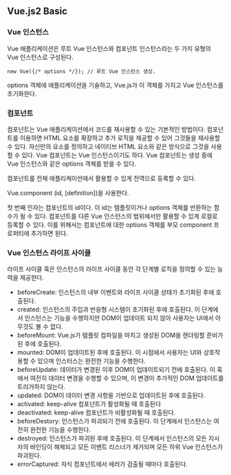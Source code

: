 ## Vue.js2 Basic

### Vue 인스턴스

Vue 애플리케이션은 루트 Vue 인스턴스와 컴포넌트 인스턴스라는 두 가지 유형의 Vue 인스턴스로 구성된다.

```
new Vue({/* options */}); // 루트 Vue 인스턴스 생성.
```

options 객체에 애플리케이션을 기술하고, Vue.js가 이 객체를 가지고 Vue 인스턴스를 초기화한다.

### 컴포넌트

컴포넌트는 Vue 애플리케이션에서 코드를 재사용할 수 있는 기본적인 방법이다. 컴포넌트를 이용하면 HTML 요소를 확장하고
추가 로직을 제공할 수 있어 그것들을 재사용할 수 있다. 자신만의 요소를 정의하고 네이티브 HTML 요소와 같은 방식으로 그것을
사용할 수 있다. Vue 컴포넌트는 Vue 인스턴스이기도 하다. Vue 컴포넌트는 생성 중에 Vue 인스턴스와 같은 options 객체를 받을 수 있다.

컴포넌트를 전체 애플리케이션에서 활용할 수 있게 전역으로 등록할 수 있다. 

Vue.component (id, [definition])을 사용한다.

첫 번째 인자는 컴포넌트의 id이다. 이 id는 템플릿이거나 options 객체를 반환하는 함수가 될 수 있다. 컴포넌트를 다른 Vue 인스턴스의 범위에서만 활용할 수 있게 로컬로 등록할 수 있다. 이를 위해서는 컴포넌트에 대한 options 객체를 부모 component 프로퍼티에 추가하면 된다.

### Vue 인스턴스 라이프 사이클

라이프 사이클 훅은 인스턴스의 라이프 사이클 동안 각 단계별 로직을 정의할 수 있는 능력을 제공한다.

- beforeCreate: 인스턴스의 내부 이벤트와 라이프 사이클 상태가 초기화된 후에 호출된다.
- created: 인스턴스의 주입과 반응형 시스템이 초기화된 후에 호출된다. 이 단계에서 인스턴스는 기능을 수행하지만 DOM이 업데이트 되지 않아
사용자는 UI에서 아무것도 볼 수 없다.
- beforeMount: Vue.js가 템플릿 컴파일을 마치고 생성된 DOM을 렌더링할 준비가 된 후에 호출된다.
- mounted: DOM이 업데이트된 후에 호출된다. 이 시점에서 사용자는 UI와 상호작용할 수 있으며 인스터스는 완전한 기능을 수행한다.
- beforeUpdate: 데이터가 변경된 이후 DOM이 업데이트되기 전에 호출된다. 이 훅에서 여전히 데이터 변경을 수행할 수 있으며, 이 변경이 추가적인 DOM 업데이트를
트리거하지 않는다.
- updated: DOM이 데이터 변경 사항을 기반으로 업데이트된 후에 호출된다.
- activated: keep-alive 컴포넌트가 활성화될 때 호출된다
- deactivated: keep-alive 컴포넌트가 비활성화될 때 호출된다.
- beforeDestory: 인스턴스가 파괴되기 전에 호출된다. 이 단계에서 인스턴스는 여전히 완전한 기능을 수행한다.
- destroyed: 인스턴스가 파괴된 후에 호출된다. 이 단계에서 인스턴스의 모든 지시자의 바인딩이 해제되고 모든 이벤트 리스너가 제거되며 모든 하위 Vue 인스턴스가
파괴된다.
- errorCaptured: 자식 컴포넌트에서 에러가 검출될 때마다 호출된다.
